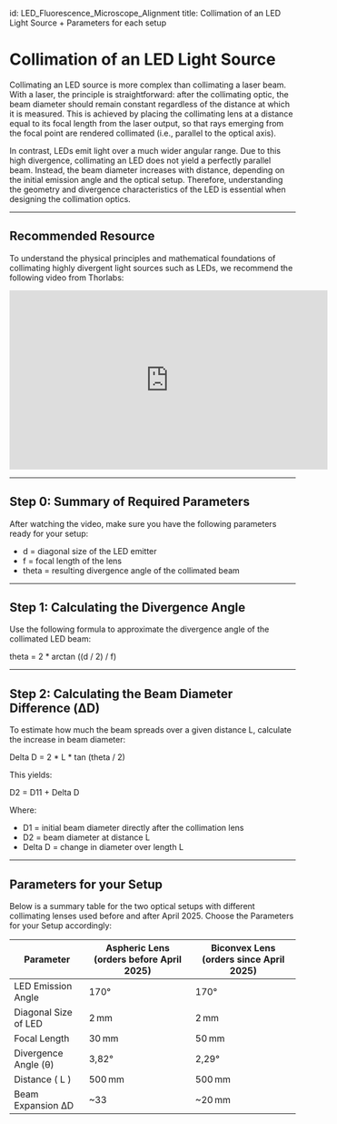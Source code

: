 id: LED_Fluorescence_Microscope_Alignment
title: Collimation of an LED Light Source + Parameters for each setup

# Collimation of an LED Light Source

Collimating an LED source is more complex than collimating a laser beam. With a laser, the principle is straightforward: after the collimating optic, the beam diameter should remain constant regardless of the distance at which it is measured. This is achieved by placing the collimating lens at a distance equal to its focal length from the laser output, so that rays emerging from the focal point are rendered collimated (i.e., parallel to the optical axis).

In contrast, LEDs emit light over a much wider angular range. Due to this high divergence, collimating an LED does not yield a perfectly parallel beam. Instead, the beam diameter increases with distance, depending on the initial emission angle and the optical setup. Therefore, understanding the geometry and divergence characteristics of the LED is essential when designing the collimation optics.

---

## Recommended Resource

To understand the physical principles and mathematical foundations of collimating highly divergent light sources such as LEDs, we recommend the following video from Thorlabs:

<iframe width="560" height="315" src="https://www.youtube.com/embed/z_n7GKdTt0Q" title="Thorlabs: Collimating LEDs" frameborder="0" allow="accelerometer; autoplay; clipboard-write; encrypted-media; gyroscope; picture-in-picture" allowfullscreen></iframe>

---

## Step 0: Summary of Required Parameters

After watching the video, make sure you have the following parameters ready for your setup:

- d = diagonal size of the LED emitter
- f = focal length of the lens
- theta = resulting divergence angle of the collimated beam

---

## Step 1: Calculating the Divergence Angle

Use the following formula to approximate the divergence angle of the collimated LED beam:

theta = 2 * arctan ((d / 2) / f)



---

## Step 2: Calculating the Beam Diameter Difference (ΔD)

To estimate how much the beam spreads over a given distance L, calculate the increase in beam diameter:


Delta D = 2 * L * tan (theta / 2)


This yields:


D2 = D11 + Delta D


Where:
- D1 = initial beam diameter directly after the collimation lens
- D2  = beam diameter at distance L
- Delta D = change in diameter over length L

---

## Parameters for your Setup

Below is a summary table for the two optical setups with different collimating lenses used before and after April 2025. Choose the Parameters for your Setup accordingly:

| **Parameter**               | **Aspheric Lens** (orders before April 2025) | **Biconvex Lens** (orders since April 2025) |
|----------------------------|----------------------------------------------|---------------------------------------------|
| LED Emission Angle         | 170°                                         | 170°                                        |
| Diagonal Size of LED       | 2 mm                                         | 2 mm                                        |
| Focal Length               | 30 mm                                        | 50 mm                                       |
| Divergence Angle (θ)       | 3,82°                                        | 2,29°                              |
| Distance \( L \)           | 500 mm                                       | 500 mm                                      |
| Beam Expansion ΔD          | ~33                                          | ~20 mm                                      |
